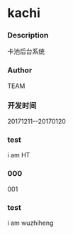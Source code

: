 # kachi
### Description
卡池后台系统
### Author
TEAM
### 开发时间
20171211--20170120
### test
i am HT
### 000
001
### test
i am wuzhiheng
